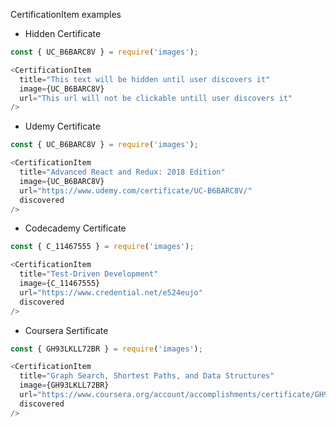 CertificationItem examples

- Hidden Certificate

```js
const { UC_B6BARC8V } = require('images');

<CertificationItem
  title="This text will be hidden until user discovers it"
  image={UC_B6BARC8V}
  url="This url will not be clickable untill user discovers it"
/>
```

- Udemy Certificate

```js
const { UC_B6BARC8V } = require('images');

<CertificationItem
  title="Advanced React and Redux: 2018 Edition"
  image={UC_B6BARC8V}
  url="https://www.udemy.com/certificate/UC-B6BARC8V/"
  discovered
/>
```

- Codecademy Certificate

```js
const { C_11467555 } = require('images');

<CertificationItem
  title="Test-Driven Development"
  image={C_11467555}
  url="https://www.credential.net/e524eujo"
  discovered
/>
```

- Coursera Sertificate

```js
const { GH93LKLL72BR } = require('images');

<CertificationItem
  title="Graph Search, Shortest Paths, and Data Structures"
  image={GH93LKLL72BR}
  url="https://www.coursera.org/account/accomplishments/certificate/GH93LKLL72BR"
  discovered
/>
```